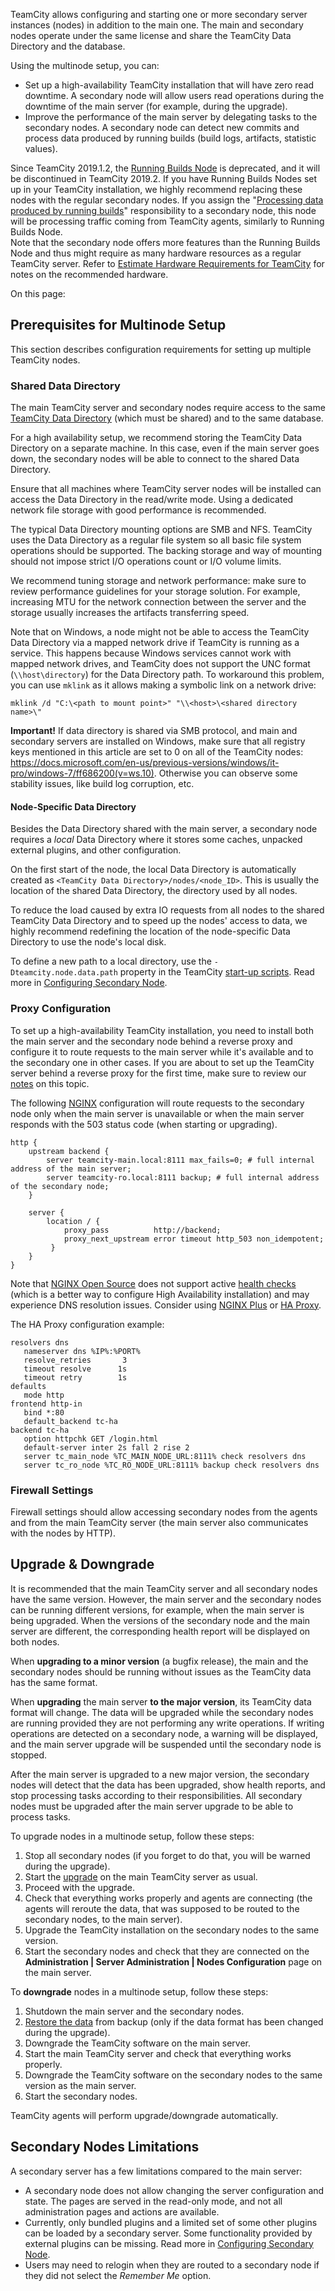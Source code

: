 [//]: # (title: Multinode Setup)
[//]: # (auxiliary-id: Multinode Setup)

TeamCity allows configuring and starting one or more secondary server instances (nodes) in addition to the main one. The main and secondary nodes operate under the same license and share the TeamCity Data Directory and the database.

Using the multinode setup, you can:
* Set up a high-availability TeamCity installation that will have zero read downtime. A secondary node will allow users read operations during the downtime of the main server (for example, during the upgrade).
* Improve the performance of the main server by delegating tasks to the secondary nodes. A secondary node can detect new commits and process data produced by running builds (build logs, artifacts, statistic values).

<note>

Since TeamCity 2019.1.2, the [Running Builds Node](https://confluence.jetbrains.com/display/TCD18/Configuring+Running+Builds+Node) is deprecated, and it will be discontinued in TeamCity 2019.2. If you have Running Builds Nodes set up in your TeamCity installation, we highly recommend replacing these nodes with the regular secondary nodes. If you assign the "[Processing data produced by running builds](configuring-secondary-node.md#Processing+Data+Produced+by+Builds+on+Secondary+Node)" responsibility to a secondary node, this node will be processing traffic coming from TeamCity agents, similarly to Running Builds Node.   
Note that the secondary node offers more features than the Running Builds Node and thus might require as many hardware resources as a regular TeamCity server. Refer to [Estimate Hardware Requirements for TeamCity](how-to.md#Estimate+Hardware+Requirements+for+TeamCity) for notes on the recommended hardware.

</note>

On this page:

<tag-list of="chapter" mode="tree" depth="4"/>

## Prerequisites for Multinode Setup

This section describes configuration requirements for setting up multiple TeamCity nodes.

### Shared Data Directory

The main TeamCity server and secondary nodes require access to the same [TeamCity Data Directory](teamcity-data-directory.md) (which must be shared) and to the same database.

For a high availability setup, we recommend storing the TeamCity Data Directory on a separate machine. In this case, even if the main server goes down, the secondary nodes will be able to connect to the shared Data Directory.

Ensure that all machines where TeamCity server nodes will be installed can access the Data Directory in the read\/write mode. Using a dedicated network file storage with good performance is recommended.

The typical Data Directory mounting options are SMB and NFS. TeamCity uses the Data Directory as a regular file system so all basic file system operations should be supported. The backing storage and way of mounting should not impose strict I\/O operations count or I\/O volume limits.

We recommend tuning storage and network performance: make sure to review performance guidelines for your storage solution. For example, increasing MTU for the network connection between the server and the storage usually increases the artifacts transferring speed.

Note that on Windows, a node might not be able to access the TeamCity Data Directory via a mapped network drive if TeamCity is running as a service. This happens because Windows services cannot work with mapped network drives, and TeamCity does not support the UNC format (`\\host\directory`) for the Data Directory path. To workaround this problem, you can use `mklink` as it allows making a symbolic link on a network drive:

```Plain Text
mklink /d "C:\<path to mount point>" "\\<host>\<shared directory name>\"

```

__Important!__ If data directory is shared via SMB protocol, and main and secondary servers are installed on Windows, make sure that all registry keys mentioned in this article are set to 0 on all of the TeamCity nodes: https://docs.microsoft.com/en-us/previous-versions/windows/it-pro/windows-7/ff686200(v=ws.10). Otherwise you can observe some stability issues, like build log corruption, etc.


#### Node-Specific Data Directory

Besides the Data Directory shared with the main server, a secondary node requires a _local_ Data Directory where it stores some caches, unpacked external plugins, and other configuration.

On the first start of the node, the local Data Directory is automatically created as `<TeamCity Data Directory>/nodes/<node_ID>`. This is usually the location of the shared Data Directory, the directory used by all nodes.

To reduce the load caused by extra IO requests from all nodes to the shared TeamCity Data Directory and to speed up the nodes' access to data, we highly recommend redefining the location of the node-specific Data Directory to use the node\'s local disk.

To define a new path to a local directory, use the `-Dteamcity.node.data.path` property in the TeamCity [start-up scripts](configuring-teamcity-server-startup-properties.md#Standard+TeamCity+Startup+Scripts). Read more in [Configuring Secondary Node](configuring-secondary-node.md#Installing+Secondary+Node).

### Proxy Configuration

To set up a high-availability TeamCity installation, you need to install both the main server and the secondary node behind a reverse proxy and configure it to route requests to the main server while it\'s available and to the secondary one in other cases. If you are about to set up the TeamCity server behind a reverse proxy for the first time, make sure to review our [notes](how-to.md#Proxy+Server+Setup) on this topic.

The following [NGINX](https://docs.nginx.com/nginx/admin-guide/load-balancer/http-health-check) configuration will route requests to the secondary node only when the main server is unavailable or when the main server responds with the 503 status code (when starting or upgrading).

```Plain Text
http {
    upstream backend {
        server teamcity-main.local:8111 max_fails=0; # full internal address of the main server;
        server teamcity-ro.local:8111 backup; # full internal address of the secondary node;
    }
  
    server {
        location / {
            proxy_pass      	http://backend;
            proxy_next_upstream error timeout http_503 non_idempotent;
         }
    }
}

```

Note that [NGINX Open Source](http://nginx.org/en/) does not support active [health checks](https://docs.nginx.com/nginx/admin-guide/load-balancer/http-health-check/) (which is a better way to configure High Availability installation) and may experience DNS resolution issues. Consider using [NGINX Plus](https://www.nginx.com/products/nginx/) or [HA Proxy](http://www.haproxy.org/).

The HA Proxy configuration example:

```Plain Text
resolvers dns
   nameserver dns %IP%:%PORT%
   resolve_retries       3
   timeout resolve   	1s
   timeout retry     	1s
defaults
   mode http
frontend http-in
   bind *:80
   default_backend tc-ha
backend tc-ha
   option httpchk GET /login.html
   default-server inter 2s fall 2 rise 2
   server tc_main_node %TC_MAIN_NODE_URL:8111% check resolvers dns
   server tc_ro_node %TC_RO_NODE_URL:8111% backup check resolvers dns

```

### Firewall Settings

Firewall settings should allow accessing secondary nodes from the agents and from the main TeamCity server (the main server also communicates with the nodes by HTTP).

## Upgrade & Downgrade

It is recommended that the main TeamCity server and all secondary nodes have the same version. However, the main server and the secondary nodes can be running different versions, for example, when the main server is being upgraded. When the versions of the secondary node and the main server are different, the corresponding health report will be displayed on both nodes.

When __upgrading to a minor version__ (a bugfix release), the main and the secondary nodes should be running without issues as the TeamCity data has the same format.

When __upgrading__ the main server __to the major version__, its TeamCity data format will change. The data will be upgraded while the secondary nodes are running provided they are not performing any write operations. If writing operations are detected on a secondary node, a warning will be displayed, and the main server upgrade will be suspended until the secondary node is stopped.

After the main server is upgraded to a new major version, the secondary nodes will detect that the data has been upgraded, show health reports, and stop processing tasks according to their responsibilities. All secondary nodes must be upgraded after the main server upgrade to be able to process tasks.

To upgrade nodes in a multinode setup, follow these steps:

1. Stop all secondary nodes (if you forget to do that, you will be warned during the upgrade).
2. Start the [upgrade](upgrade.md) on the main TeamCity server as usual.
3. Proceed with the upgrade.
4. Check that everything works properly and agents are connecting (the agents will reroute the data, that was supposed to be routed to the secondary nodes, to the main server).
5. Upgrade the TeamCity installation on the secondary nodes to the same version.
6. Start the secondary nodes and check that they are connected on the __Administration | Server Administration | Nodes Configuration__ page on the main server.

      
To __downgrade__ nodes in a multinode setup, follow these steps:

1. Shutdown the main server and the secondary nodes.
2. [Restore the data](restoring-teamcity-data-from-backup.md) from backup (only if the data format has been changed during the upgrade).
3. Downgrade the TeamCity software on the main server.
4. Start the main TeamCity server and check that everything works properly.
5. Downgrade the TeamCity software on the secondary nodes to the same version as the main server.
6. Start the secondary nodes. 

TeamCity agents will perform upgrade\/downgrade automatically.

## Secondary Nodes Limitations

A secondary server has a few limitations compared to the main server:

* A secondary node does not allow changing the server configuration and state. The pages are served in the read-only mode, and not all administration pages and actions are available.
* Currently, only bundled plugins and a limited set of some other plugins can be loaded by a secondary server. Some functionality provided by external plugins can be missing. Read more in [Configuring Secondary Node](configuring-secondary-node.md#Using+Plugins).
* Users may need to relogin when they are routed to a secondary node if they did not select the _Remember Me_ option.
